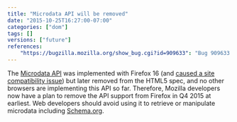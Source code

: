 ```yaml
---
title: "Microdata API will be removed"
date: "2015-10-25T16:27:00-07:00"
categories: ["dom"]
tags: []
versions: ["future"]
references:
    "https://bugzilla.mozilla.org/show_bug.cgi?id=909633": "Bug 909633 - Remove HTML Microdata API"
---
```

The [Microdata API](http://www.w3.org/TR/microdata/) was implemented with Firefox 16 (and [caused a site compatibility issue](https://www.fxsitecompat.com/en-US/docs/2012/microdata-api-has-added-new-properties-to-elements/)) but later removed from the HTML5 spec, and no other browsers are implementing this API so far. Therefore, Mozilla developers now have a plan to remove the API support from Firefox in Q4 2015 at earliest. Web developers should avoid using it to retrieve or manipulate microdata including [Schema.org](https://schema.org/).
